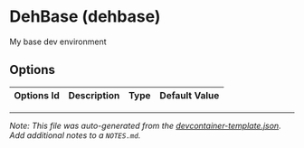 
# DehBase (dehbase)

My base dev environment

## Options

| Options Id | Description | Type | Default Value |
|-----|-----|-----|-----|




---

_Note: This file was auto-generated from the [devcontainer-template.json](https://github.com/dehroox/devcontainers/blob/main/src/dehbase/devcontainer-template.json).  Add additional notes to a `NOTES.md`._
